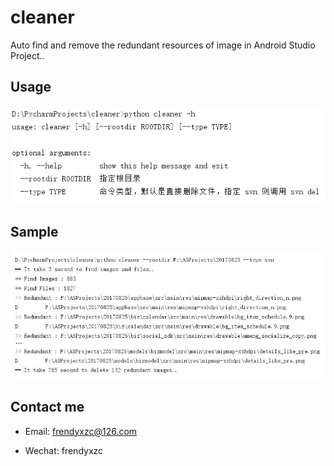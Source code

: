 # cleaner

Auto find and remove the redundant resources of image in Android Studio Project..

## Usage

![image](screenshot/001.png)

## Sample

![image](screenshot/002.jpg)

## Contact me

* Email: frendyxzc@126.com

* Wechat: frendyxzc
